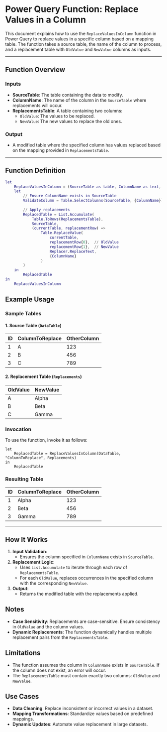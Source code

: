 # Power Query Function: Replace Values in a Column

This document explains how to use the `ReplaceValuesInColumn` function in Power Query to replace values in a specific column based on a mapping table. The function takes a source table, the name of the column to process, and a replacement table with `OldValue` and `NewValue` columns as inputs.

---

## Function Overview

### Inputs
- **SourceTable**: The table containing the data to modify.
- **ColumnName**: The name of the column in the `SourceTable` where replacements will occur.
- **ReplacementsTable**: A table containing two columns:
  - `OldValue`: The values to be replaced.
  - `NewValue`: The new values to replace the old ones.

### Output
- A modified table where the specified column has values replaced based on the mapping provided in `ReplacementsTable`.

---

## Function Definition

```m
let
    ReplaceValuesInColumn = (SourceTable as table, ColumnName as text, ReplacementsTable as table) =>
    let
        // Ensure ColumnName exists in SourceTable
        ValidateColumn = Table.SelectColumns(SourceTable, {ColumnName}),
        
        // Apply replacements
        ReplacedTable = List.Accumulate(
            Table.ToRows(ReplacementsTable),
            SourceTable,
            (currentTable, replacementRow) =>
                Table.ReplaceValue(
                    currentTable,
                    replacementRow{0},  // OldValue
                    replacementRow{1},  // NewValue
                    Replacer.ReplaceText,
                    {ColumnName}
                )
        )
    in
        ReplacedTable
in
    ReplaceValuesInColumn
```

## Example Usage

### Sample Tables

#### 1. Source Table (`DataTable`)


| ID   | ColumnToReplace | OtherColumn |
|------|-----------------|-------------|
| 1    | A               | 123         |
| 2    | B               | 456         |
| 3    | C               | 789         |


#### 2. Replacement Table (`Replacements`)


| OldValue | NewValue |
|----------|----------|
| A        | Alpha    |
| B        | Beta     |
| C        | Gamma    |



### Invocation

To use the function, invoke it as follows:

``` powerquery
let
    ReplacedTable = ReplaceValuesInColumn(DataTable, "ColumnToReplace", Replacements)
in
    ReplacedTable
 ```


### Resulting Table


| ID   | ColumnToReplace | OtherColumn |
|------|-----------------|-------------|
| 1    | Alpha           | 123         |
| 2    | Beta            | 456         |
| 3    | Gamma           | 789         |


----------

## How It Works

1.  **Input Validation**:
    -   Ensures the column specified in `ColumnName` exists in `SourceTable`.
2.  **Replacement Logic**:
    -   Uses `List.Accumulate` to iterate through each row of `ReplacementsTable`.
    -   For each `OldValue`, replaces occurrences in the specified column with the corresponding `NewValue`.
3.  **Output**:
    -   Returns the modified table with the replacements applied.


## Notes

-   **Case Sensitivity**: Replacements are case-sensitive. Ensure consistency in `OldValue` and the column values.
-   **Dynamic Replacements**: The function dynamically handles multiple replacement pairs from the `ReplacementsTable`.


## Limitations

-   The function assumes the column in `ColumnName` exists in `SourceTable`. If the column does not exist, an error will occur.
-   The `ReplacementsTable` must contain exactly two columns: `OldValue` and `NewValue`.


## Use Cases

-   **Data Cleaning**: Replace inconsistent or incorrect values in a dataset.
-   **Mapping Transformations**: Standardize values based on predefined mappings.
-   **Dynamic Updates**: Automate value replacement in large datasets.

